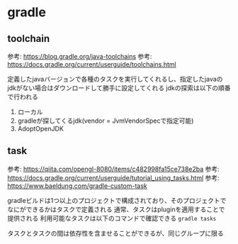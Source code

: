 # gradle

## toolchain

参考: https://blog.gradle.org/java-toolchains
参考: https://docs.gradle.org/current/userguide/toolchains.html

定義したjavaバージョンで各種のタスクを実行してくれるし、指定したjavaのjdkがない場合はダウンロードして勝手に設定してくれる
jdkの探索は以下の順番で行われる

1. ローカル
2. gradleが探してくるjdk(vendor = JvmVendorSpecで指定可能)
3. AdoptOpenJDK

## task

参考: https://qiita.com/opengl-8080/items/c482998fa15ce738e2ba
参考: https://docs.gradle.org/current/userguide/tutorial_using_tasks.html
参考: https://www.baeldung.com/gradle-custom-task

gradleビルドは1つ以上のプロジェクトで構成されており、そのプロジェクトでなにができるかはタスクで定義される
通常、タスクはpluginを適用することで提供される
利用可能なタスクは以下のコマンドで確認できる
```gradle tasks```

タスクとタスクの間は依存性を含ませることができるが、同じグループに限る
